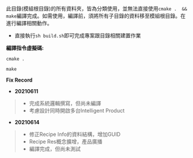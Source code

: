 此目錄(模組根目錄)的所有資料夾，皆為分類使用，並無法直接使用`cmake .  && make`編譯完成。如需使用，編譯前，須將所有子目錄的資料移至模組根目錄。在進行編譯相關動作。

- 直接執行`sh build.sh`即可完成專案跟目錄相關建置作業

**編譯指令虛擬碼:**
```
cmake .

make
```

**Fix Record**

- **20210611**
>- 完成系統邏輯撰寫，但尚未編譯
>- 考慮設計同時開啟多台Intelligent Product

- **20210614**
>- 修正Recipe Info的資料結構，增加GUID
>- Recipe Res概念擴增，產品廣播
>- 編譯完成，但尚未測試